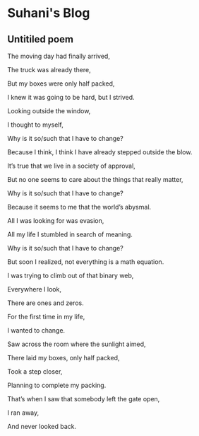 # Suhani's Blog
## Untitiled poem

<p align="center">

The moving day had finally arrived,

The truck was already there,

But my boxes were only half packed,

I knew it was going to be hard, but I strived.



Looking outside the window,

I thought to myself,

Why is it so/such that I have to change?

Because I think, I think I have already stepped outside the blow.



It’s true that we live in a society of approval,

But no one seems to care about the things that really matter,

Why is it so/such that I have to change?

Because it seems to me that the world’s abysmal.



All I was looking for was evasion,

All my life I stumbled in search of meaning.

Why is it so/such that I have to change?

But soon I realized, not everything is a math equation.



I was trying to climb out of that binary web,

Everywhere I look,

There are ones and zeros.

For the first time in my life,

I wanted to change.



Saw across the room where the sunlight aimed,

There laid my boxes, only half packed,

Took a step closer,

Planning to complete my packing.



That’s when I saw that somebody left the gate open,

I ran away,

And never looked back.


</p>
